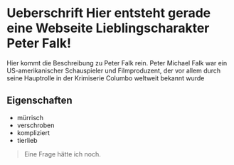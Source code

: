 # Ueberschrift Hier entsteht gerade eine Webseite Lieblingscharakter Peter Falk!
Hier kommt die Beschreibung zu Peter Falk rein.
Peter Michael Falk war ein US-amerikanischer Schauspieler und Filmproduzent, der vor allem durch seine Hauptrolle in der Krimiserie Columbo weltweit bekannt wurde
## Eigenschaften
* mürrisch
* verschroben
* kompliziert
* tierlieb
> Eine Frage hätte ich noch.
